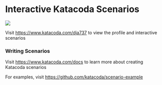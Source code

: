 # Interactive Katacoda Scenarios

[![](http://shields.katacoda.com/katacoda/dja737/count.svg)](https://www.katacoda.com/dja737 "Get your profile on Katacoda.com")

Visit https://www.katacoda.com/dja737 to view the profile and interactive scenarios

### Writing Scenarios
Visit https://www.katacoda.com/docs to learn more about creating Katacoda scenarios

For examples, visit https://github.com/katacoda/scenario-example
